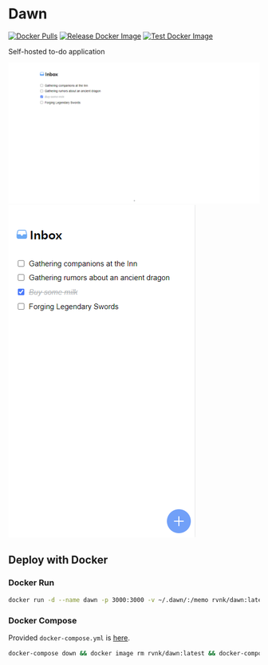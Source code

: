 # Dawn

[![Docker Pulls](https://img.shields.io/docker/pulls/rvnk/dawn)](https://hub.docker.com/repository/docker/rvnk/dawn/general)
[![Release Docker Image](https://github.com/rvnkcode/dawn-web/actions/workflows/release-docker-image.yml/badge.svg)](https://github.com/rvnkcode/dawn-web/actions/workflows/release-docker-image.yml)
[![Test Docker Image](https://github.com/rvnkcode/dawn-web/actions/workflows/test-image.yml/badge.svg)](https://github.com/rvnkcode/dawn-web/actions/workflows/test-image.yml)

Self-hosted to-do application

![pc](./img/pc.png)
![mobile](./img/mobile.png)

## Deploy with Docker

### Docker Run

```bash
docker run -d --name dawn -p 3000:3000 -v ~/.dawn/:/memo rvnk/dawn:latest
```

### Docker Compose

Provided `docker-compose.yml` is [here](./docker-compose.yml).

```bash
docker-compose down && docker image rm rvnk/dawn:latest && docker-compose up -d
```
